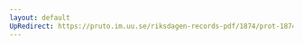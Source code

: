 ```yaml
---
layout: default
UpRedirect: https://pruto.im.uu.se/riksdagen-records-pdf/1874/prot-1874--ak--228/prot-1874--ak--228_001.pdf
---
```

